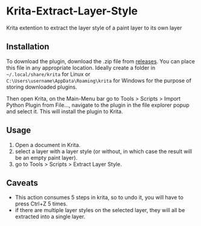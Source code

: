 # Krita-Extract-Layer-Style

Krita extention to extract the layer style of a paint layer to its own layer

## Installation

To download the plugin, download the .zip file from [releases](https://github.com/BVenom1/Krita-Extract-Layer-Style/releases). You can place this file in any appropriate location. Ideally create a folder in `~/.local/share/krita` for Linux or `C:\Users\username\AppData\Roaming\krita` for Windows for the purpose of storing downloaded plugins.

Then open Krita, on the Main-Menu bar go to Tools > Scripts > Import Python Plugin from File..., navigate to the plugin in the file explorer popup and select it. This will install the plugin to Krita.

## Usage

1. Open a document in Krita.
2. select a layer with a layer style (or without, in which case the result will be an empty paint layer).
3. go to Tools > Scripts > Extract Layer Style.

## Caveats

- This action consumes 5 steps in krita, so to undo it, you will have to press Ctrl+Z 5 times.
- if there are multiple layer styles on the selected layer, they will all be extracted into a single layer.
